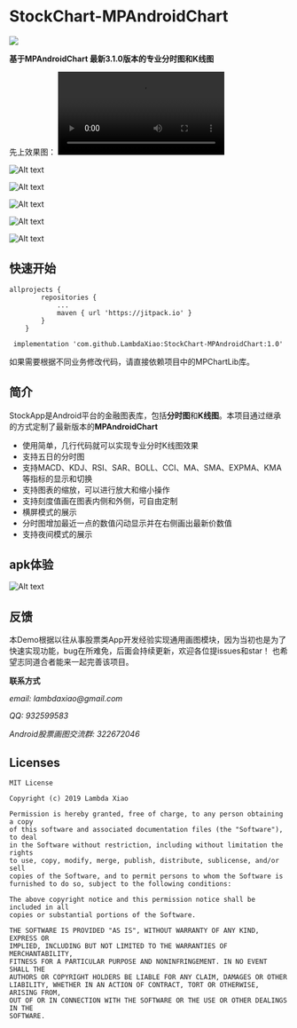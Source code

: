 # StockChart-MPAndroidChart

[![](https://jitpack.io/v/LambdaXiao/StockChart-MPAndroidChart.svg)](https://jitpack.io/#LambdaXiao/StockChart-MPAndroidChart)

**基于MPAndroidChart 最新3.1.0版本的专业分时图和K线图**

先上效果图：
<video controls="controls">
  <source type="video/mp4" src="https://raw.github.com/LambdaXiao/StockChart-MPAndroidChart/master/screenshot/record.mp4"></source>
</video>

![Alt text](https://https://raw.github.com/LambdaXiao/StockChart-MPAndroidChart/master/screenshot/oneday.jpg)

![Alt text](https://raw.github.com/LambdaXiao/StockChart-MPAndroidChart/master/screenshot/fiveday.jpg)

![Alt text](https://raw.github.com/LambdaXiao/StockChart-MPAndroidChart/master/screenshot/kline.jpg)

![Alt text](https://raw.github.com/LambdaXiao/StockChart-MPAndroidChart/master/screenshot/oneday-land.jpg)

![Alt text](https://raw.github.com/LambdaXiao/StockChart-MPAndroidChart/master/screenshot/kline-land.jpg)
## 快速开始
```
allprojects {
		repositories {
			...
			maven { url 'https://jitpack.io' }
		}
	}
```
```
 implementation 'com.github.LambdaXiao:StockChart-MPAndroidChart:1.0'
```
如果需要根据不同业务修改代码，请直接依赖项目中的MPChartLib库。


## 简介

StockApp是Android平台的金融图表库，包括**分时图**和**K线图**。本项目通过继承的方式定制了最新版本的**MPAndroidChart**

- 使用简单，几行代码就可以实现专业分时K线图效果
- 支持五日的分时图
- 支持MACD、KDJ、RSI、SAR、BOLL、CCI、MA、SMA、EXPMA、KMA等指标的显示和切换
- 支持图表的缩放，可以进行放大和缩小操作
- 支持刻度值画在图表内侧和外侧，可自由定制
- 横屏模式的展示
- 分时图增加最近一点的数值闪动显示并在右侧画出最新价数值
- 支持夜间模式的展示

## apk体验

   ![Alt text](https://raw.github.com/LambdaXiao/StockChart-MPAndroidChart/master/screenshot/stockChart.png)

## 反馈

本Demo根据以往从事股票类App开发经验实现通用画图模块，因为当初也是为了快速实现功能，bug在所难免，后面会持续更新，欢迎各位提issues和star！
也希望志同道合者能来一起完善该项目。

**联系方式**

_email: lambdaxiao@gmail.com_

_QQ: 932599583_

_Android股票画图交流群: 322672046_

## Licenses

```
MIT License

Copyright (c) 2019 Lambda Xiao

Permission is hereby granted, free of charge, to any person obtaining a copy
of this software and associated documentation files (the "Software"), to deal
in the Software without restriction, including without limitation the rights
to use, copy, modify, merge, publish, distribute, sublicense, and/or sell
copies of the Software, and to permit persons to whom the Software is
furnished to do so, subject to the following conditions:

The above copyright notice and this permission notice shall be included in all
copies or substantial portions of the Software.

THE SOFTWARE IS PROVIDED "AS IS", WITHOUT WARRANTY OF ANY KIND, EXPRESS OR
IMPLIED, INCLUDING BUT NOT LIMITED TO THE WARRANTIES OF MERCHANTABILITY,
FITNESS FOR A PARTICULAR PURPOSE AND NONINFRINGEMENT. IN NO EVENT SHALL THE
AUTHORS OR COPYRIGHT HOLDERS BE LIABLE FOR ANY CLAIM, DAMAGES OR OTHER
LIABILITY, WHETHER IN AN ACTION OF CONTRACT, TORT OR OTHERWISE, ARISING FROM,
OUT OF OR IN CONNECTION WITH THE SOFTWARE OR THE USE OR OTHER DEALINGS IN THE
SOFTWARE.
```

